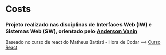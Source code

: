 # Costs
### Projeto realizado nas disciplinas de Interfaces Web (IW) e Sistemas Web (SW), orientado pelo [Anderson Vanin](https://github.com/ProfAndersonVanin)
Baseado no curso de react do Matheus Battisti - Hora de Codar ==> [Curso React](https://www.youtube.com/watch?v=FXqX7oof0I4&list=PLnDvRpP8BneyVA0SZ2okm-QBojomniQVO)



